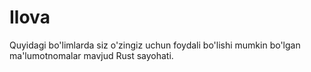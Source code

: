 # Ilova

Quyidagi bo'limlarda siz o'zingiz uchun foydali bo'lishi mumkin bo'lgan ma'lumotnomalar mavjud Rust sayohati.
